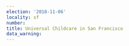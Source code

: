 ```yaml
---
election: '2018-11-06'
locality: sf
number: 
title: Universal Childcare in San Francisco
data_warning: 
---
```


